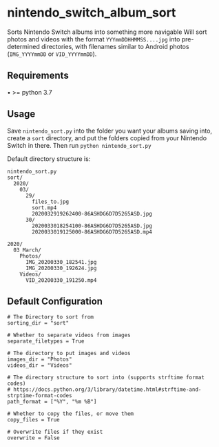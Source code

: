 # nintendo_switch_album_sort
Sorts Nintendo Switch albums into something more navigable 
Will sort photos and videos with the format `YYYmmDDHHMMSS....jpg` into pre-determined directories, with filenames similar to Android photos (`IMG_YYYYmmDD` or `VID_YYYYmmDD`).

## Requirements
• >= python 3.7

## Usage
Save `nintendo_sort.py` into the folder you want your albums saving into, create a `sort` directory, and put the folders copied from your Nintendo Switch in there.  Then run `python nintendo_sort.py`

Default directory structure is:
```
nintendo_sort.py
sort/
  2020/
    03/
      29/
        files_to.jpg
        sort.mp4
        2020032919262400-86ASHDG6D7D5265ASD.jpg
      30/
        2020033018254100-86ASHDG6D7D5265ASD.jpg
        2020033019125000-86ASHDG6D7D5265ASD.mp4
        
2020/
  03 March/
    Photos/
      IMG_20200330_182541.jpg
      IMG_20200330_192624.jpg
    Videos/
      VID_20200330_191250.mp4
```


## Default Configuration
```
# The Directory to sort from
sorting_dir = "sort"

# Whether to separate videos from images
separate_filetypes = True

# The directory to put images and videos
images_dir = "Photos"
videos_dir = "Videos"

# The directory structure to sort into (supports strftime format codes)
# https://docs.python.org/3/library/datetime.html#strftime-and-strptime-format-codes
path_format = ["%Y", "%m %B"]

# Whether to copy the files, or move them
copy_files = True

# Overwrite files if they exist
overwrite = False
```
